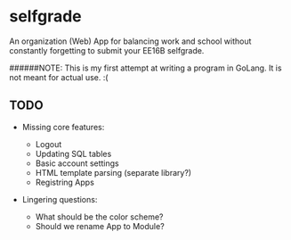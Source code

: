 # selfgrade
An organization (Web) App for balancing work and school without constantly forgetting to submit your EE16B selfgrade.

######NOTE: This is my first attempt at writing a program in GoLang. It is not meant for actual use. :( 

## TODO
- Missing core features:
  - Logout
  - Updating SQL tables
  - Basic account settings
  - HTML template parsing (separate library?)
  - Registring Apps

- Lingering questions:
  - What should be the color scheme?
  - Should we rename App to Module?
